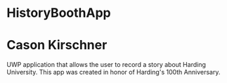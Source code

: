 # HistoryBoothApp
# Cason Kirschner

UWP application that allows the user to record a story about Harding University.
This app was created in honor of Harding's 100th Anniversary.
